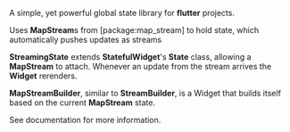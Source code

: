 A simple, yet powerful global state library for **flutter** projects.

Uses **MapStream**s from [package:map_stream] to hold state, which
automatically pushes updates as streams

**StreamingState** extends **StatefulWidget**'s **State** class, allowing
a **MapStream** to attach. Whenever an update from the stream arrives the
**Widget** rerenders.

**MapStreamBuilder**, similar to **StreamBuilder**, is a Widget that builds
itself based on the current **MapStream** state.

See documentation for more information.
